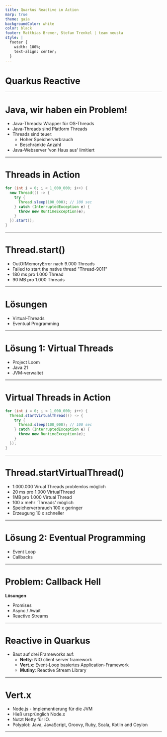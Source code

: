 ```yaml
---
title: Quarkus Reactive in Action
marp: true
theme: gaia
backgroundColor: white
color: black
footer: Matthias Bremer, Stefan Trenkel | team neusta
style: |
  footer {
    width: 100%;
    text-align: center;
  }
---
```


<!-- _class: lead --> 
# Quarkus Reactive

---

# Java, wir haben ein Problem!

- Java-Threads: Wrapper für OS-Threads
- Java-Threads sind Platform Threads
- Threads sind teuer:
  - Hoher Speicherverbrauch
  - Beschränkte Anzahl
- Java-Webserver 'von Haus aus' limitiert

---

# Threads in Action

```java
for (int i = 0; i < 1_000_000; i++) {
  new Thread(() -> {
    try {
      Thread.sleep(100_000); // 100 sec
    } catch (InterruptedException e) {
      throw new RuntimeException(e);
    }
  }).start();
}
```

---

# Thread.start()

- OutOfMemoryError nach 9.000 Threads
- Failed to start the native thread "Thread-9011"
- 180 ms pro 1.000 Thread
- 90 MB pro 1.000 Threads

---

# Lösungen

- Virtual-Threads
- Eventual Programming

---

# Lösung 1: Virtual Threads

- Project Loom
- Java 21
- JVM-verwaltet

---

# Virtual Threads in Action

```java
for (int i = 0; i < 1_000_000; i++) {
  Thread.startVirtualThread(() -> {
    try {
      Thread.sleep(100_000); // 100 sec
    } catch (InterruptedException e) {
      throw new RuntimeException(e);
    }
  });
}
```

---

# Thread.startVirtualThread()

- 1.000.000 Virual Threads problemlos möglich
- 20 ms pro 1.000 VirtualThread
- 1MB pro 1.000 Virtual Thread
- 100 x mehr 'Threads' möglich
- Speicherverbrauch 100 x geringer
- Erzeugung 10 x schneller

---

# Lösung 2: Eventual Programming

- Event Loop
- Callbacks

---

# Problem: Callback Hell

**Lösungen**

- Promises
- Async / Await
- Reactive Streams

---

# Reactive in Quarkus

- Baut auf drei Frameworks auf:
  - **Netty**: NIO client server framework
  - **Vert.x**: Event-Loop basiertes Application-Framework
  - **Mutiny**: Reactive Stream Library

---

# Vert.x

- Node.js - Implementierung für die JVM
- Hieß ursprünglich Node.x
- Nutzt Netty für IO.
- Polyplot: Java, JavaScript, Groovy, Ruby, Scala, Kotlin and Ceylon

---